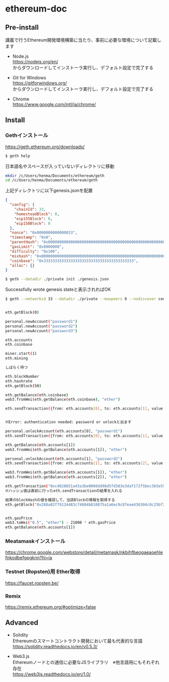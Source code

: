 # ethereum-doc

## Pre-install

講義で行うEthereum開発環境構築に当たり、事前に必要な環境について記載します  

- Node.js  
https://nodejs.org/en/  
からダウンロードしてインストーラ実行し、デフォルト設定で完了する  
- Git for Windows  
https://gitforwindows.org/  
からダウンロードしてインストーラ実行し、デフォルト設定で完了する  

- Chrome  
https://www.google.com/intl/ja/chrome/  

## Install  

### Gethインストール
https://geth.ethereum.org/downloads/  

```sh
$ geth help 
```

日本語名やスペースが入っていないディレクトリに移動

```sh
mkdir /c/Users/henma/Documents/ethereum/geth  
cd /c/Users/henma/Documents/ethereum/geth  
```

上記ディレクトリに以下genesis.jsonを配置
```genesis.json
{
  "config": {
    "chainId": 33,
    "homesteadBlock": 0,
    "eip155Block": 0,
    "eip158Block": 0
  },
  "nonce": "0x0000000000000033",
  "timestamp": "0x0",
  "parentHash": "0x0000000000000000000000000000000000000000000000000000000000000000",
  "gasLimit": "0x8000000",
  "difficulty": "0x100",
  "mixhash": "0x0000000000000000000000000000000000000000000000000000000000000000",
  "coinbase": "0x3333333333333333333333333333333333333333",
  "alloc": {}
}
```

```sh
$ geth --datadir ./private init ./genesis.json
```

Successfully wrote genesis stateと表示されればOK

```sh
$ geth --networkid 33 --datadir ./private --maxpeers 0 --nodiscover console 2>> node.log


eth.getBlock(0)

personal.newAccount("password1")
personal.newAccount("password2")
personal.newAccount("password3")

eth.accounts
eth.coinbase

miner.start(1)
eth.mining

しばらく待つ

eth.blockNumber
eth.hashrate
eth.getBlock(50)

eth.getBalance(eth.coinbase)
web3.fromWei(eth.getBalance(eth.coinbase), "ether")

eth.sendTransaction({from: eth.accounts[0], to: eth.accounts[1], value: web3.toWei("1", "ether")})


※Error: authentication needed: password or unlockと出ます

personal.unlockAccount(eth.accounts[0], "password1")
eth.sendTransaction({from: eth.accounts[0], to: eth.accounts[1], value: web3.toWei("1", "ether")})

eth.getBalance(eth.accounts[1])
web3.fromWei(eth.getBalance(eth.accounts[1]), "ether")

personal.unlockAccount(eth.accounts[1], "password2")
eth.sendTransaction({from: eth.accounts[1], to: eth.accounts[2], value: web3.toWei("0.5", "ether")})

web3.fromWei(eth.getBalance(eth.accounts[1]), "ether")
web3.fromWei(eth.getBalance(eth.accounts[2]), "ether")

eth.getTransaction("0xc4028651a43a3be000ddd98d5fd383e3daf172f5bec3b5e597349fea68fede81")
※ハッシュ値は直前に行ったeth.sendTransactionの結果を入れる

結果のblockHashの値を確認して、当該Blockの情報を取得する
eth.getBlock("0x288a02f79124483c74684b810875a1a6ec9c87eae436304c0c25bf230c507cea")


eth.gasPrice
web3.toWei("0.5", "ether") - 21000 * eth.gasPrice
eth.getBalance(eth.accounts[1])

```

### Meatamaskインストール  
https://chrome.google.com/webstore/detail/metamask/nkbihfbeogaeaoehlefnkodbefgpgknn?hl=ja

### Testnet (Ropsten)用 Ether取得  
https://faucet.ropsten.be/  

### Remix
https://remix.ethereum.org/#optimize=false



## Advanced

- Solidity  
Ethereumのスマートコントラクト開発において最も代表的な言語  
https://solidity.readthedocs.io/en/v0.5.3/  

- Web3.js  
Ethereumノードとの通信に必要なJSライブラリ　※他言語用にもそれぞれ存在  
https://web3js.readthedocs.io/en/1.0/  



